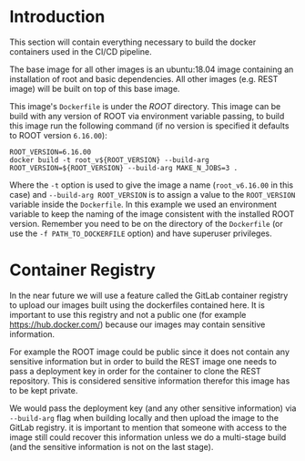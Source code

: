 # Introduction

This section will contain everything necessary to build the docker containers used in the CI/CD pipeline.

The base image for all other images is an ubuntu:18.04 image containing an installation of root and basic dependencies. All other images (e.g. REST image) will be built on top of this base image.

This image's `Dockerfile` is under the *ROOT* directory. This image can be build with any version of ROOT via environment variable passing, to build this image run the following command (if no version is specified it defaults to ROOT version `6.16.00`):

```
ROOT_VERSION=6.16.00
docker build -t root_v${ROOT_VERSION} --build-arg ROOT_VERSION=${ROOT_VERSION} --build-arg MAKE_N_JOBS=3 .
```

Where the `-t` option is used to give the image a name (`root_v6.16.00` in this case) and `--build-arg ROOT_VERSION` is to assign a value to the `ROOT_VERSION` variable inside the `Dockerfile`. In this example we used an environment variable to keep the naming of the image consistent with the installed ROOT version. Remember you need to be on the directory of the `Dockerfile` (or use the `-f PATH_TO_DOCKERFILE` option) and have superuser privileges. 

# Container Registry

In the near future we will use a feature called the GitLab container registry to upload our images built using the dockerfiles contained here. It is important to use this registry and not a public one (for example https://hub.docker.com/) because our images may contain sensitive information.

For example the ROOT image could be public since it does not contain any sensitive information but in order to build the REST image one needs to pass a deployment key in order for the container to clone the REST repository. This is considered sensitive information therefor this image has to be kept private.

We would pass the deployment key (and any other sensitive information) via `--build-arg` flag when building locally and then upload the image to the GitLab registry. it is important to mention that someone with access to the image still could recover this information unless we do a multi-stage build (and the sensitive information is not on the last stage). 